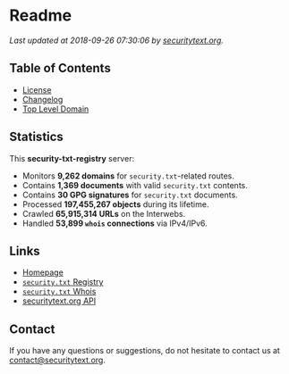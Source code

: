 # Readme

_Last updated at 2018-09-26 07:30:06 by [securitytext.org](https://securitytext.org)._

## Table of Contents

* [License](LICENSE.md)
* [Changelog](CHANGELOG.md)
* [Top Level Domain](TLD.md)

## Statistics

This **security-txt-registry** server:

* Monitors **9,262 domains** for `security.txt`-related routes.
* Contains **1,369 documents** with valid `security.txt` contents.
* Contains **30 GPG signatures** for `security.txt` documents.
* Processed **197,455,267 objects** during its lifetime.
* Crawled **65,915,314 URLs** on the Interwebs.
* Handled **53,899 `whois` connections** via IPv4/IPv6.

## Links

* [Homepage](https://securitytext.org)
* [`security.txt` Registry](https://registry.securitytext.org)
* [`security.txt` Whois](https://whois.securitytext.org)
* [securitytext.org API](https://registry.securitytext.org)

## Contact

If you have any questions or suggestions, do not hesitate to contact us at contact@securitytext.org.
